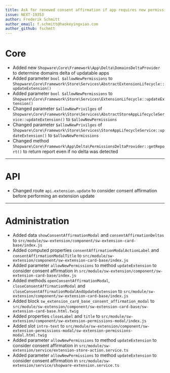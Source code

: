 ```yaml
---
title: Ask for renewed consent affirmation if app requires new permissions
issue: NEXT-19353
author: Frederik Schmitt
author_email: f.schmitt@haokeyingxiao.com
author_github: fschmtt
---
```

# Core
* Added new `Shopware\Core\Framework\App\Delta\DomainsDeltaProvider` to determine domains delta of updatable apps 
* Added parameter `bool $allowNewPermissions` to `Shopware\Core\Framework\Store\Services\AbstractExtensionLifecycle::updateExtension()`
* Added parameter `bool $allowNewPermissions` to `Shopware\Core\Framework\Store\Services\ExtensionLifecycle::updateExtension()`
* Changed parameter `$allowNewPrivilges` of `Shopware\Core\Framework\Store\Services\AbstractStoreAppLifecycleService::updateExtension()` to `$allowNewPermissions`
* Changed parameter `$allowNewPrivilges` of `Shopware\Core\Framework\Store\Services\StoreAppLifecycleService::updateExtension()` to `$allowNewPermissions`
* Changed method `Shopware\Core\Framework\App\Delta\PermissionsDeltaProvider::getReport()` to return report even if no delta was detected
___
# API
* Changed route `api.extension.update` to consider consent affirmation before performing an extension update
___
# Administration
* Added data `showConsentAffirmationModal` and `consentAffirmationDeltas` to `src/module/sw-extension/component/sw-extension-card-base/index.js`
* Added computed properties `consentAffirmationModalActionLabel` and `consentAffirmationModalTitle` to `src/module/sw-extension/component/sw-extension-card-base/index.js`
* Added parameter `allowNewPermissions` to method `updateExtension` to consider consent affirmation in `src/module/sw-extension/component/sw-extension-card-base/index.js`
* Added methods `openConsentAffirmationModal`, `closeConsentAffirmationModal` and `closeConsentAffirmationModalAndUpdateExtension` to `src/module/sw-extension/component/sw-extension-card-base/index.js`
* Added block `sw_extension_card_base_consent_affirmation_modal` to `src/module/sw-extension/component/sw-extension-card-base/sw-extension-card-base.html.twig`
* Added properties `closeLabel` and `title` to `src/module/sw-extension/component/sw-extension-permissions-modal/index.js`
* Added slot `intro-text` to `src/module/sw-extension/component/sw-extension-permissions-modal/sw-extension-permissions-modal.html.twig`
* Added parameter `allowNewPermissions` to method `updateExtension` to consider consent affirmation in `src/module/sw-extension/service/extension-store-action.service.ts` 
* Added parameter `allowNewPermissions` to method `updateExtension` to consider consent affirmation in `src/module/sw-extension/service/shopware-extension.service.ts` 
